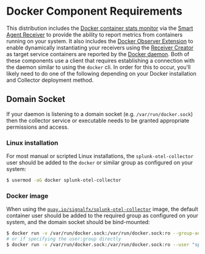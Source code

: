 # Docker Component Requirements

This distribution includes the [Docker container stats monitor](https://docs.splunk.com/Observability/gdi/docker/docker.html)
via the [Smart Agent Receiver](../pkg/receiver/smartagentreceiver/README.md) to provide the ability to report metrics from containers running on your system.
It also includes the [Docker Observer Extension](https://github.com/open-telemetry/opentelemetry-collector-contrib/tree/main/extension/observer/dockerobserver) to enable dynamically
instantiating your receivers using the [Receiver Creator](https://github.com/open-telemetry/opentelemetry-collector-contrib/blob/main/receiver/receivercreator/README.md) as target service containers
are reported by the [Docker daemon](https://docs.docker.com/config/daemon/). Both of these components use a client
that requires establishing a connection with the daemon similar to using the `docker` cli. In order for this to occur, you'll likely
need to do one of the following depending on your Docker installation and Collector deployment method.

## Domain Socket

If your daemon is listening to a domain socket (e.g. `/var/run/docker.sock`) then the collector service or executable needs to be granted
appropriate permissions and access.

### Linux installation

For most manual or scripted Linux installations, the `splunk-otel-collector` user should be added to the `docker` or similar group as configured on your system:

```bash
$ usermod -aG docker splunk-otel-collector
```

### Docker image

When using the [`quay.io/signalfx/splunk-otel-collector`](https://quay.io/repository/signalfx/splunk-otel-collector) image, the default container user should be added to the required group as configured on your system, and the domain socket should be bind-mounted:

```bash
$ docker run -v /var/run/docker.sock:/var/run/docker.sock:ro --group-add $(stat -c '%g' /var/run/docker.sock) quay.io/signalfx/splunk-otel-collector:latest <...>
# or if specifying the user:group directly
$ docker run -v /var/run/docker.sock:/var/run/docker.sock:ro --user "splunk-otel-collector:$(stat -c '%g' /var/run/docker.sock)" quay.io/signalfx/splunk-otel-collector:latest <...>
```
